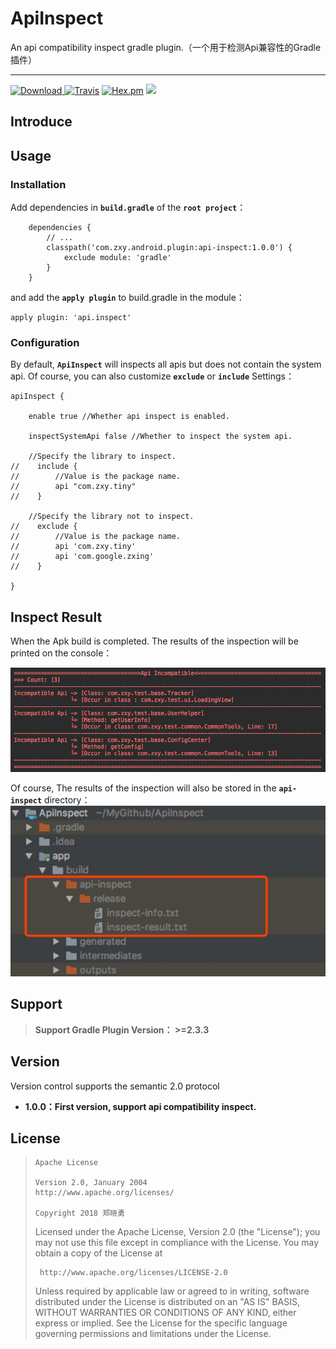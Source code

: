 # **ApiInspect**
An api compatibility inspect gradle plugin.（一个用于检测Api兼容性的Gradle插件）

----

[ ![Download](https://api.bintray.com/packages/sunzxyong/maven/ApiInspect/images/download.svg) ](https://bintray.com/sunzxyong/maven/ApiInspect/_latestVersion)[![Travis](https://img.shields.io/travis/rust-lang/rust.svg)]() [![Hex.pm](https://img.shields.io/hexpm/l/plug.svg)]() ![](https://img.shields.io/badge/architecture-clean-yellow.svg)

## **Introduce**


## **Usage**
### **Installation**
Add dependencies in **`build.gradle`** of the **`root project`**：

```
    dependencies {
        // ...
        classpath('com.zxy.android.plugin:api-inspect:1.0.0') {
            exclude module: 'gradle'
        }
    }
```

and add the **`apply plugin`** to build.gradle in the module：

```
apply plugin: 'api.inspect'
```

### **Configuration**
By default, **`ApiInspect`** will inspects all apis but does not contain the system api. Of course, you can also customize **`exclude`** or **`include`** Settings：

```
apiInspect {

    enable true //Whether api inspect is enabled.

    inspectSystemApi false //Whether to inspect the system api.

    //Specify the library to inspect.
//    include {
//        //Value is the package name.
//        api "com.zxy.tiny"
//    }

    //Specify the library not to inspect.
//    exclude {
//        //Value is the package name.
//        api 'com.zxy.tiny'
//        api 'com.google.zxing'
//    }

}
```

## **Inspect Result**
When the Apk build is completed. The results of the inspection will be printed on the console：

![](https://raw.githubusercontent.com/Sunzxyong/ImageRepository/master/apiinspect.png)

Of course, The results of the inspection will also be stored in the **`api-inspect`** directory：
![](https://raw.githubusercontent.com/Sunzxyong/ImageRepository/master/apiinspect_result.jpg)

## **Support**

> **Support Gradle Plugin Version： >=2.3.3**

## **Version**
Version control supports the semantic 2.0 protocol

* **1.0.0：First version, support api compatibility inspect.**

## **License**

>
>     Apache License
>
>     Version 2.0, January 2004
>     http://www.apache.org/licenses/
>
>     Copyright 2018 郑晓勇
>
>  Licensed under the Apache License, Version 2.0 (the "License");
>  you may not use this file except in compliance with the License.
>  You may obtain a copy of the License at
>
>      http://www.apache.org/licenses/LICENSE-2.0
>
>  Unless required by applicable law or agreed to in writing, software
>  distributed under the License is distributed on an "AS IS" BASIS,
>  WITHOUT WARRANTIES OR CONDITIONS OF ANY KIND, either express or implied.
>  See the License for the specific language governing permissions and
>  limitations under the License.


